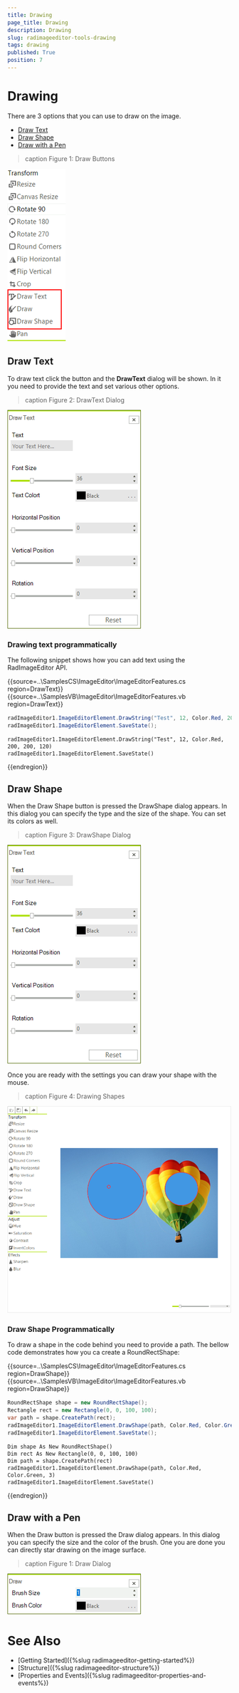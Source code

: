 ```yaml
---
title: Drawing
page_title: Drawing
description: Drawing
slug: radimageeditor-tools-drawing
tags: drawing
published: True
position: 7
---
```


# Drawing

There are 3 options that you can use to draw on the image.

* [Draw Text](#draw-text)
* [Draw Shape](#draw-shape)
* [Draw with a Pen](#draw-with-a-pen)

>caption Figure 1: Draw Buttons

![](images/image-editor-draw001.png)


## Draw Text

To draw text click the button and the __DrawText__ dialog will be shown. In it you need to provide the text and set various other options.

>caption Figure 2: DrawText Dialog

![](images/image-editor-draw002.png)


### Drawing text programmatically

The following snippet shows how you can add text using the RadImageEditor API.

{{source=..\SamplesCS\ImageEditor\ImageEditorFeatures.cs region=DrawText}} 
{{source=..\SamplesVB\ImageEditor\ImageEditorFeatures.vb region=DrawText}}
````C#
radImageEditor1.ImageEditorElement.DrawString("Test", 12, Color.Red, 200, 200, 120);
radImageEditor1.ImageEditorElement.SaveState();

````
````VB.NET
radImageEditor1.ImageEditorElement.DrawString("Test", 12, Color.Red, 200, 200, 120)
radImageEditor1.ImageEditorElement.SaveState()

````



{{endregion}}

## Draw Shape

When the Draw Shape button is pressed the DrawShape dialog appears. In this dialog you can specify the type and the size of the shape. You can set its colors as well. 

>caption Figure 3: DrawShape Dialog

![](images/image-editor-draw002.png)

Once you are ready with the settings you can draw your shape with the mouse.

>caption Figure 4: Drawing Shapes

![](images/image-editor-draw003.png)

### Draw Shape Programmatically

To draw a shape in the code behind you need to provide a path. The bellow code demonstrates how you ca create a RoundRectShape: 

{{source=..\SamplesCS\ImageEditor\ImageEditorFeatures.cs region=DrawShape}} 
{{source=..\SamplesVB\ImageEditor\ImageEditorFeatures.vb region=DrawShape}}
````C#
RoundRectShape shape = new RoundRectShape();
Rectangle rect = new Rectangle(0, 0, 100, 100);
var path = shape.CreatePath(rect);
radImageEditor1.ImageEditorElement.DrawShape(path, Color.Red, Color.Green, 3);
radImageEditor1.ImageEditorElement.SaveState();

````
````VB.NET
Dim shape As New RoundRectShape()
Dim rect As New Rectangle(0, 0, 100, 100)
Dim path = shape.CreatePath(rect)
radImageEditor1.ImageEditorElement.DrawShape(path, Color.Red, Color.Green, 3)
radImageEditor1.ImageEditorElement.SaveState()

````



{{endregion}}

## Draw with a Pen

When the Draw button is pressed the Draw dialog appears. In this dialog you can specify the size and the color of the brush. One you are done you can directly star drawing on the image surface. 

>caption Figure 1: Draw Dialog

![](images/image-editor-draw004.png)


# See Also

* [Getting Started]({%slug radimageeditor-getting-started%})
* [Structure]({%slug radimageeditor-structure%})
* [Properties and Events]({%slug radimageeditor-properties-and-events%})